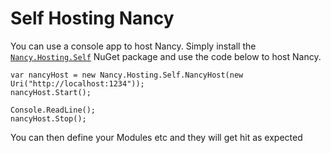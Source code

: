 # Self Hosting Nancy

You can use a console app to host Nancy.  Simply install the [`Nancy.Hosting.Self`](https://nuget.org/packages/Nancy.Hosting.Self) NuGet package and use the code below to host Nancy.

    var nancyHost = new Nancy.Hosting.Self.NancyHost(new Uri("http://localhost:1234"));
    nancyHost.Start();

    Console.ReadLine();
    nancyHost.Stop();

You can then define your Modules etc and they will get hit as expected